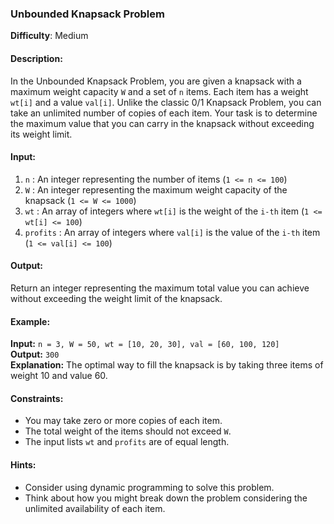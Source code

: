 ### Unbounded Knapsack Problem

**Difficulty**: Medium

#### Description:
In the Unbounded Knapsack Problem, you are given a knapsack with a maximum weight capacity `W` and a set of `n` items. Each item has a weight `wt[i]` and a value `val[i]`. Unlike the classic 0/1 Knapsack Problem, you can take an unlimited number of copies of each item. Your task is to determine the maximum value that you can carry in the knapsack without exceeding its weight limit.

#### Input:
1. `n` : An integer representing the number of items (`1 <= n <= 100`)
2. `W` : An integer representing the maximum weight capacity of the knapsack (`1 <= W <= 1000`)
3. `wt` : An array of integers where `wt[i]` is the weight of the `i-th` item (`1 <= wt[i] <= 100`)
4. `profits` : An array of integers where `val[i]` is the value of the `i-th` item (`1 <= val[i] <= 100`)

#### Output:
Return an integer representing the maximum total value you can achieve without exceeding the weight limit of the knapsack.

#### Example:
**Input:** `n = 3, W = 50, wt = [10, 20, 30], val = [60, 100, 120]`  
**Output:** `300`  
**Explanation:** The optimal way to fill the knapsack is by taking three items of weight 10 and value 60.

#### Constraints:
- You may take zero or more copies of each item.
- The total weight of the items should not exceed `W`.
- The input lists `wt` and `profits` are of equal length.

#### Hints:
- Consider using dynamic programming to solve this problem.
- Think about how you might break down the problem considering the unlimited availability of each item.


